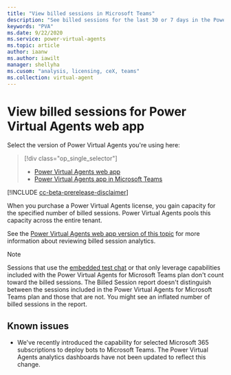 ```yaml
---
title: "View billed sessions in Microsoft Teams"
description: "See billed sessions for the last 30 or 7 days in the Power Virtuan Agents app in Microsoft Teams."
keywords: "PVA"
ms.date: 9/22/2020
ms.service: power-virtual-agents
ms.topic: article
author: iaanw
ms.author: iawilt
manager: shellyha
ms.cusom: "analysis, licensing, ceX, teams"
ms.collection: virtual-agent
---
```


# View billed sessions for Power Virtual Agents web app

Select the version of Power Virtual Agents you're using here:

> [!div class="op_single_selector"]
> - [Power Virtual Agents web app](../analytics-billed-sessions.md)
> - [Power Virtual Agents app in Microsoft Teams](analytics-billed-sessions-teams.md)

[!INCLUDE [cc-beta-prerelease-disclaimer](includes/cc-beta-prerelease-disclaimer-teams.md)]

When you purchase a Power Virtual Agents license, you gain capacity for the specified number of billed sessions. Power Virtual Agents pools this capacity across the entire tenant. 

See the [Power Virtual Agents web app version of this topic](../analytics-billed-sessions.md) for more information about reviewing billed session analytics.


> [!NOTE]
> Sessions that use the [embedded test chat](authoring-test-bot-teams.md) or that only leverage capabilities included with the Power Virtual Agents for Microsoft Teams plan don't count toward the billed sessions.
> The Billed Session report doesn't distinguish between the sessions included in the Power Virtual Agents for Microsoft Teams plan and those that are not. You might see an inflated number of billed sessions in the report.

## Known issues

- We've recently introduced the capability for selected Microsoft 365 subscriptions to deploy bots to Microsoft Teams. The Power Virtual Agents analytics dashboards have not been updated to reflect this change.
